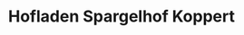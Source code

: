 ---
title: "Hofladen Spargelhof Koppert"
url: /oftersheim/hofladen-spargelhof-koppert/
shop: Hofladen
---